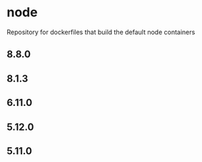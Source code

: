 # node
Repository for dockerfiles that build the default node containers

## 8.8.0

## 8.1.3

## 6.11.0

## 5.12.0

## 5.11.0 
